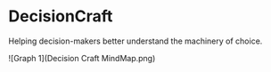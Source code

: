 # DecisionCraft
Helping decision-makers better understand the machinery of choice. 

![Graph 1](Decision Craft MindMap.png)

